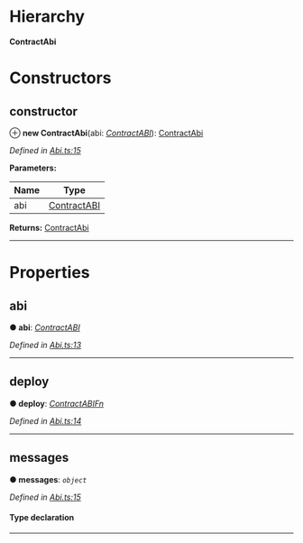 

# Hierarchy

**ContractAbi**

# Constructors

<a id="constructor"></a>

##  constructor

⊕ **new ContractAbi**(abi: *[ContractABI](../modules/_types_.md#contractabi)*): [ContractAbi](_abi_.contractabi.md)

*Defined in [Abi.ts:15](https://github.com/polkadot-js/api/blob/f9605cd/packages/api-contract/src/Abi.ts#L15)*

**Parameters:**

| Name | Type |
| ------ | ------ |
| abi | [ContractABI](../modules/_types_.md#contractabi) |

**Returns:** [ContractAbi](_abi_.contractabi.md)

___

# Properties

<a id="abi"></a>

##  abi

**● abi**: *[ContractABI](../modules/_types_.md#contractabi)*

*Defined in [Abi.ts:13](https://github.com/polkadot-js/api/blob/f9605cd/packages/api-contract/src/Abi.ts#L13)*

___
<a id="deploy"></a>

##  deploy

**● deploy**: *[ContractABIFn](../interfaces/_types_.contractabifn.md)*

*Defined in [Abi.ts:14](https://github.com/polkadot-js/api/blob/f9605cd/packages/api-contract/src/Abi.ts#L14)*

___
<a id="messages"></a>

##  messages

**● messages**: *`object`*

*Defined in [Abi.ts:15](https://github.com/polkadot-js/api/blob/f9605cd/packages/api-contract/src/Abi.ts#L15)*

#### Type declaration

[index: `string`]: [ContractABIFn](../interfaces/_types_.contractabifn.md)

___


